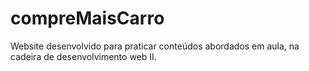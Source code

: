 # compreMaisCarro
Website desenvolvido para praticar conteúdos abordados em aula, na cadeira de desenvolvimento web II.

